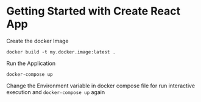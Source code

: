 # Getting Started with Create React App

Create the docker Image

```
docker build -t my.docker.image:latest .
```

Run the Application

```
docker-compose up
```

Change the Environment variable in docker compose file for run interactive execution and `docker-compose up` again

